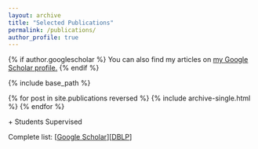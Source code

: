 ```yaml
---
layout: archive
title: "Selected Publications"
permalink: /publications/
author_profile: true
---
```


{% if author.googlescholar %}
  You can also find my articles on <u><a href="{{author.googlescholar}}">my Google Scholar profile</a>.</u>
{% endif %}

{% include base_path %}

{% for post in site.publications reversed %}
  {% include archive-single.html %}
{% endfor %}

\+ Students Supervised

Complete list: \[[Google Scholar](https://scholar.google.com.hk/citations?user=vg0moI0AAAAJ&hl=en)\]\[[DBLP](https://dblp.org/pers/hd/h/He:Pinjia)\]
